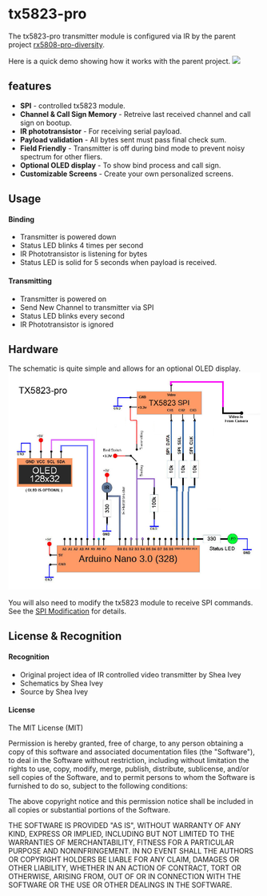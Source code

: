 # tx5823-pro
The tx5823-pro transmitter module is configured via IR by the parent project [rx5808-pro-diversity](https://github.com/sheaivey/rx5808-pro-diversity/).

Here is a quick demo showing how it works with the parent project.
[![](http://img.youtube.com/vi/ge-of5_kmcc/0.jpg)](https://youtu.be/ge-of5_kmcc)

## features
* **SPI** - controlled tx5823 module.
* **Channel & Call Sign Memory** - Retreive last received channel and call sign on bootup.
* **IR phototransistor** - For receiving serial payload.
* **Payload validation** - All bytes sent must pass final check sum.
* **Field Friendly** - Transmitter is off during bind mode to prevent noisy spectrum for other fliers.
* **Optional OLED display** - To show bind process and call sign.
* **Customizable Screens** - Create your own personalized screens.

## Usage
#### Binding
  * Transmitter is powered down
  * Status LED blinks 4 times per second
  * IR Phototransistor is listening for bytes
  * Status LED is solid for 5 seconds when payload is received.

#### Transmitting
  * Transmitter is powered on
  * Send New Channel to transmitter via SPI
  * Status LED blinks every second
  * IR Phototransistor is ignored

## Hardware
The schematic is quite simple and allows for an optional OLED display.
![](docs/img/tx5823-pro-schematic.jpg)

You will also need to modify the tx5823 module to receive SPI commands. See the
[SPI Modification](docs/tx5823-spi-mod.md) for details.

## License & Recognition
#### Recognition
* Original project idea of IR controlled video transmitter by Shea Ivey
* Schematics by Shea Ivey
* Source by Shea Ivey

#### License
The MIT License (MIT)

Permission is hereby granted, free of charge, to any person obtaining a copy of this software and associated documentation files (the "Software"), to deal in the Software without restriction, including without limitation the rights to use, copy, modify, merge, publish, distribute, sublicense, and/or sell copies of the Software, and to permit persons to whom the Software is furnished to do so, subject to the following conditions:

The above copyright notice and this permission notice shall be included in all copies or substantial portions of the Software.

THE SOFTWARE IS PROVIDED "AS IS", WITHOUT WARRANTY OF ANY KIND, EXPRESS OR IMPLIED, INCLUDING BUT NOT LIMITED TO THE WARRANTIES OF MERCHANTABILITY, FITNESS FOR A PARTICULAR PURPOSE AND NONINFRINGEMENT. IN NO EVENT SHALL THE AUTHORS OR COPYRIGHT HOLDERS BE LIABLE FOR ANY CLAIM, DAMAGES OR OTHER LIABILITY, WHETHER IN AN ACTION OF CONTRACT, TORT OR OTHERWISE, ARISING FROM, OUT OF OR IN CONNECTION WITH THE SOFTWARE OR THE USE OR OTHER DEALINGS IN THE SOFTWARE.
